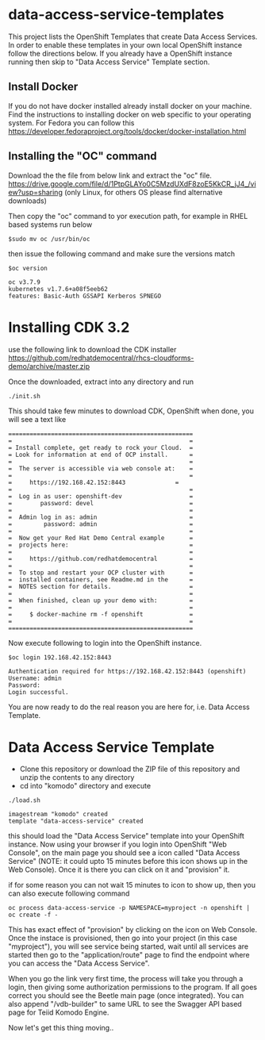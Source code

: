 # data-access-service-templates
This project lists the OpenShift Templates that create Data Access Services. In order to enable these templates in your own local OpenShift instance follow the directions below. If you already have a OpenShift instance running then skip to "Data Access Service" Template section.

## Install Docker

If you do not have docker installed already install docker on your machine. Find the instructions to installing docker on web specific to your operating system. For Fedora you can follow this 
https://developer.fedoraproject.org/tools/docker/docker-installation.html

## Installing the "OC" command 

Download the the file from below link and extract the "oc" file. 
https://drive.google.com/file/d/1PtpGLAYo0C5MzdUXdF8zoE5KkCR_jJ4_/view?usp=sharing (only Linux, for others OS please find alternative downloads)

Then copy the "oc" command to yor execution path, for example in RHEL based systems run below

```
$sudo mv oc /usr/bin/oc
```

then issue the following command and make sure the versions match

```
$oc version

oc v3.7.9
kubernetes v1.7.6+a08f5eeb62
features: Basic-Auth GSSAPI Kerberos SPNEGO
```
# Installing CDK 3.2
use the following link to download the CDK installer https://github.com/redhatdemocentral/rhcs-cloudforms-demo/archive/master.zip

Once the downloaded, extract into any directory and run 

```
./init.sh
```
This should take few minutes to download CDK, OpenShift when done, you will see a text like

```
====================================================
=                                                  =
= Install complete, get ready to rock your Cloud.  =
= Look for information at end of OCP install.      =
=                                                  =
=  The server is accessible via web console at:    =
=                                                  =
=	  https://192.168.42.152:8443              =
=                                                  =
=  Log in as user: openshift-dev                   =
=        password: devel                           =
=                                                  =
=  Admin log in as: admin                          =
=         password: admin                          =
=                                                  =
=  Now get your Red Hat Demo Central example       =
=  projects here:                                  =
=                                                  =
=     https://github.com/redhatdemocentral         =
=                                                  =
=  To stop and restart your OCP cluster with       =
=  installed containers, see Readme.md in the      =
=  NOTES section for details.                      =
=                                                  =
=  When finished, clean up your demo with:         =
=                                                  =
=     $ docker-machine rm -f openshift             =
=                                                  =
====================================================
```

Now execute following to login into the OpenShift instance.

```
$oc login 192.168.42.152:8443 

Authentication required for https://192.168.42.152:8443 (openshift)
Username: admin
Password: 
Login successful.
```

You are now ready to do the real reason you are here for, i.e. Data Access Template.

# Data Access Service Template

- Clone this repository or download the ZIP file of this repository and unzip the contents to any directory
- cd into "komodo" directory and execute
```
./load.sh

imagestream "komodo" created
template "data-access-service" created
```
this should load the "Data Access Service" template into your OpenShift instance. Now using your browser if you login into OpenShift "Web Console", on the main page you should see a icon called "Data Access Service" (NOTE: it could upto 15 minutes before this icon shows up in the Web Console). Once it is there you can click on it and "provision" it.

if for some reason you can not wait 15 minutes to icon to show up, then you can also execute following command

```
oc process data-access-service -p NAMESPACE=myproject -n openshift | oc create -f -
```
This has exact effect of "provision" by clicking on the icon on Web Console. Once the instace is provisioned, then go into your project (in this case "myproject"), you will see service being started, wait until all services are started then go to the "application/route" page to find the endpoint where you can access the "Data Access Service". 

When you go the link very first time, the process will take you through a login, then giving some authorization permissions to the program. If all goes correct you should see the Beetle main page (once integrated). You can also append "/vdb-builder" to same URL to see the Swagger API based page for Teiid Komodo Engine.

Now let's get this thing moving..
